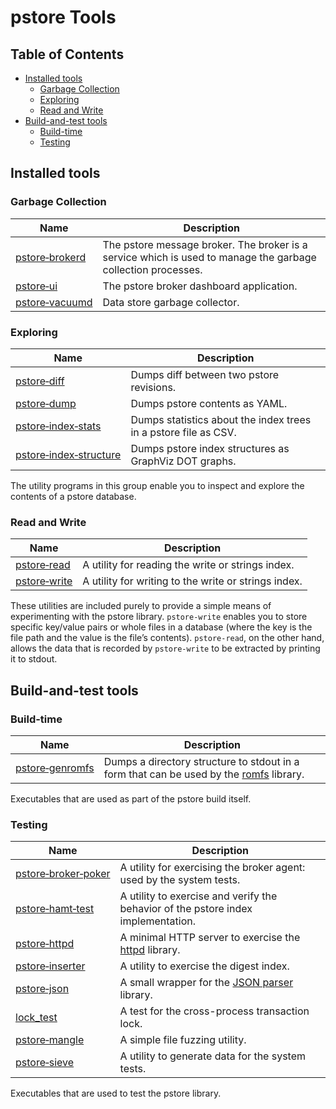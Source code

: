 # pstore Tools

## Table of Contents

*   [Installed tools](#installed-tools)
    *   [Garbage Collection](#garbage-collection)
    *   [Exploring](#exploring)
    *   [Read and Write](#read-and-write)
*   [Build\-and\-test tools](#build-and-test-tools)
    *   [Build\-time](#build-time)
    *   [Testing](#testing)

## Installed tools

### Garbage Collection

| Name | Description |
| --- | --- |
| [pstore&#8209;brokerd](broker/) | The pstore message broker. The broker is a service which is used to manage the garbage collection processes. |
| [pstore&#8209;ui](broker_ui)    | The pstore broker dashboard application. |
| [pstore&#8209;vacuumd](vacuum/) | Data store garbage collector. |

### Exploring

| Name | Description |
| --- | --- |
| [pstore&#8209;diff](diff/) | Dumps diff between two pstore revisions. |
| [pstore&#8209;dump](dump/) | Dumps pstore contents as YAML. |
| [pstore&#8209;index&#8209;stats](index_stats/) | Dumps statistics about the index trees in a pstore file as CSV. |
| [pstore&#8209;index&#8209;structure](index_structure/) | Dumps pstore index structures as GraphViz DOT graphs. |

The utility programs in this group enable you to inspect and explore the contents of a pstore database.

### Read and Write

| Name | Description |
| --- | --- |
| [pstore&#8209;read](read/) | A utility for reading the write or strings index. |
| [pstore&#8209;write](write/) | A utility for writing to the write or strings index. |

These utilities are included purely to provide a simple means of experimenting with the pstore library. `pstore-write` enables you to store specific key/value pairs or whole files in a database (where the key is the file path and the value is the file’s contents). `pstore-read`, on the other hand, allows the data that is recorded by `pstore-write` to be extracted by printing it to stdout.

## Build-and-test tools

### Build-time

| Name | Description |
| --- | --- |
| [pstore&#8209;genromfs](genromfs/) | Dumps a directory structure to stdout in a form that can be used by the [romfs](../include/pstore/romfs) library. |

Executables that are used as part of the pstore build itself.

### Testing

| Name | Description |
| --- | --- |
| [pstore&#8209;broker&#8209;poker](broker_poker/) | A utility for exercising the broker agent: used by the system tests.  |
| [pstore&#8209;hamt&#8209;test](hamt_test/) | A utility to exercise and verify the behavior of the pstore index implementation. |
| [pstore&#8209;httpd](httpd/) | A minimal HTTP server to exercise the [httpd](../include/pstore/httpd) library. |
| [pstore&#8209;inserter](inserter/) | A utility to exercise the digest index. |
| [pstore&#8209;json](json/) | A small wrapper for the [JSON parser](../include/pstore/json) library. |
| [lock_test](lock_test/) | A test for the cross-process transaction lock. |
| [pstore&#8209;mangle](mangle/) | A simple file fuzzing utility. |
| [pstore&#8209;sieve](sieve/) | A utility to generate data for the system tests. |

Executables that are used to test the pstore library.
